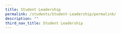```yaml
---
title: Student Leadership
permalink: /students/Student-Leadership/permalink/
description: ""
third_nav_title: Student Leadership
---
```

